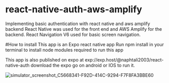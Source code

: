 # react-native-auth-aws-amplify
Implementing basic authentication with react native and aws amplify backend
React Native was used for the front end and AWS Amplify for the backend.
React Navigation V6 used for basic screen navigation.


#How to install
This app is an Expo react native app
Run npm install in your terminal to install node modules required to run this app

This app is also published on expo at exp://exp.host/@naphtali2003/react-native-auth download the expo go on android or IOS to run it.

![simulator_screenshot_C5668341-F92D-414C-9294-F7F8FA3BBE60](https://user-images.githubusercontent.com/48455262/188463981-b4e3826c-f42c-440f-877d-e4a5e8e32296.png)

